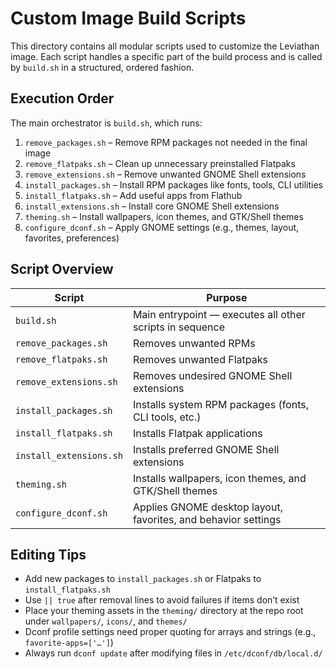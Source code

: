# Custom Image Build Scripts

This directory contains all modular scripts used to customize the Leviathan image. Each script handles a specific part of the build process and is called by `build.sh` in a structured, ordered fashion.

## Execution Order

The main orchestrator is `build.sh`, which runs:

1. `remove_packages.sh` – Remove RPM packages not needed in the final image  
2. `remove_flatpaks.sh` – Clean up unnecessary preinstalled Flatpaks  
3. `remove_extensions.sh` – Remove unwanted GNOME Shell extensions  
4. `install_packages.sh` – Install RPM packages like fonts, tools, CLI utilities  
5. `install_flatpaks.sh` – Add useful apps from Flathub  
6. `install_extensions.sh` – Install core GNOME Shell extensions  
7. `theming.sh` – Install wallpapers, icon themes, and GTK/Shell themes  
8. `configure_dconf.sh` – Apply GNOME settings (e.g., themes, layout, favorites, preferences)

## Script Overview

| Script                   | Purpose                                                          |
|--------------------------|------------------------------------------------------------------|
| `build.sh`               | Main entrypoint — executes all other scripts in sequence         |
| `remove_packages.sh`     | Removes unwanted RPMs                                            |
| `remove_flatpaks.sh`     | Removes unwanted Flatpaks                                        |
| `remove_extensions.sh`   | Removes undesired GNOME Shell extensions                         |
| `install_packages.sh`    | Installs system RPM packages (fonts, CLI tools, etc.)            |
| `install_flatpaks.sh`    | Installs Flatpak applications                                    |
| `install_extensions.sh`  | Installs preferred GNOME Shell extensions                        |
| `theming.sh`             | Installs wallpapers, icon themes, and GTK/Shell themes           |
| `configure_dconf.sh`     | Applies GNOME desktop layout, favorites, and behavior settings   |

## Editing Tips

- Add new packages to `install_packages.sh` or Flatpaks to `install_flatpaks.sh`  
- Use `|| true` after removal lines to avoid failures if items don’t exist  
- Place your theming assets in the `theming/` directory at the repo root under `wallpapers/`, `icons/`, and `themes/`  
- Dconf profile settings need proper quoting for arrays and strings (e.g., `favorite-apps=['…']`)  
- Always run `dconf update` after modifying files in `/etc/dconf/db/local.d/`  
